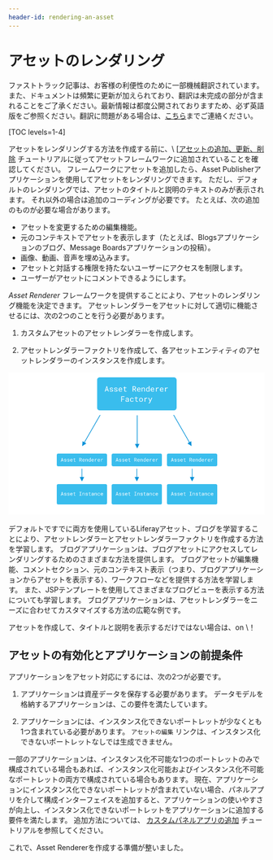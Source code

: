 ```yaml
---
header-id: rendering-an-asset
---
```


# アセットのレンダリング

<p class="alert alert-info"><span class="wysiwyg-color-blue120">ファストトラック記事は、お客様の利便性のために一部機械翻訳されています。また、ドキュメントは頻繁に更新が加えられており、翻訳は未完成の部分が含まれることをご了承ください。最新情報は都度公開されておりますため、必ず英語版をご参照ください。翻訳に問題がある場合は、<a href="mailto:support-content-jp@liferay.com">こちら</a>までご連絡ください。</span></p>

[TOC levels=1-4]

アセットをレンダリングする方法を作成する前に、\ [[アセットの追加、更新、削除](/docs/7-1/tutorials/-/knowledge_base/t/adding-updating-and-deleting-assets) チュートリアルに従ってアセットフレームワークに追加されていることを確認してください。 フレームワークにアセットを追加したら、Asset Publisherアプリケーションを使用してアセットをレンダリングできます。 ただし、デフォルトのレンダリングでは、アセットのタイトルと説明のテキストのみが表示されます。 それ以外の場合は追加のコーディングが必要です。 たとえば、次の追加のものが必要な場合があります。

  - アセットを変更するための編集機能。
  - 元のコンテキストでアセットを表示します（たとえば、Blogsアプリケーションのブログ、Message Boardsアプリケーションの投稿）。
  - 画像、動画、音声を埋め込みます。
  - アセットと対話する権限を持たないユーザーにアクセスを制限します。
  - ユーザーがアセットにコメントできるようにします。

*Asset Renderer* フレームワークを提供することにより、アセットのレンダリング機能を決定できます。 アセットレンダラーをアセットに対して適切に機能させるには、次の2つのことを行う必要があります。

1.  カスタムアセットのアセットレンダラーを作成します。

2.  アセットレンダラーファクトリを作成して、各アセットエンティティのアセットレンダラーのインスタンスを作成します。

![図1：アセットレンダラーファクトリは、アセットインスタンスごとにアセットレンダラーを作成します。](../../../images/asset-renderer-diagram.png)

デフォルトですでに両方を使用しているLiferayアセット、ブログを学習することにより、アセットレンダラーとアセットレンダラーファクトリを作成する方法を学習します。 ブログアプリケーションは、ブログアセットにアクセスしてレンダリングするためのさまざまな方法を提供します。 ブログアセットが編集機能、コメントセクション、元のコンテキスト表示（つまり、ブログアプリケーションからアセットを表示する）、ワークフローなどを提供する方法を学習します。 また、JSPテンプレートを使用してさまざまなブログビューを表示する方法についても学習します。 ブログアプリケーションは、アセットレンダラーをニーズに合わせてカスタマイズする方法の広範な例です。

アセットを作成して、タイトルと説明を表示するだけではない場合は、on \！

## アセットの有効化とアプリケーションの前提条件

アプリケーションをアセット対応にするには、次の2つが必要です。

1.  アプリケーションは資産データを保存する必要があります。 データモデルを格納するアプリケーションは、この要件を満たしています。

2.  アプリケーションには、インスタンス化できないポートレットが少なくとも1つ含まれている必要があります。 `アセットの編集` リンクは、インスタンス化できないポートレットなしでは生成できません。

一部のアプリケーションは、インスタンス化不可能な1つのポートレットのみで構成されている場合もあれば、インスタンス化可能およびインスタンス化不可能なポートレットの両方で構成されている場合もあります。 現在、アプリケーションにインスタンス化できないポートレットが含まれていない場合、パネルアプリを介して構成インターフェイスを追加すると、アプリケーションの使いやすさが向上し、インスタンス化できないポートレットをアプリケーションに追加する要件を満たします。 追加方法については、 [カスタムパネルアプリの追加](/knowledge_base/7-1/customizing-the-product-menu#adding-custom-panel-apps) チュートリアルを参照してください。

これで、Asset Rendererを作成する準備が整いました。
